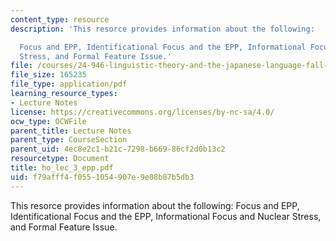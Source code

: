 ```yaml
---
content_type: resource
description: 'This resorce provides information about the following:

  Focus and EPP, Identificational Focus and the EPP, Informational Focus and Nuclear
  Stress, and Formal Feature Issue.'
file: /courses/24-946-linguistic-theory-and-the-japanese-language-fall-2004/f79afff4f0551054907e9e08b87b5db3_ho_lec_3_epp.pdf
file_size: 165235
file_type: application/pdf
learning_resource_types:
- Lecture Notes
license: https://creativecommons.org/licenses/by-nc-sa/4.0/
ocw_type: OCWFile
parent_title: Lecture Notes
parent_type: CourseSection
parent_uid: 4ec8e2c1-b21c-7298-b669-86cf2d0b13c2
resourcetype: Document
title: ho_lec_3_epp.pdf
uid: f79afff4-f055-1054-907e-9e08b87b5db3
---
```

This resorce provides information about the following:
Focus and EPP, Identificational Focus and the EPP, Informational Focus and Nuclear Stress, and Formal Feature Issue.